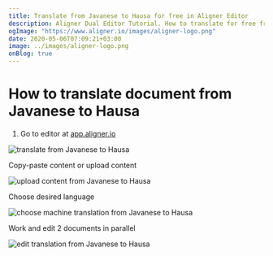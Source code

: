 ```yaml
---
title: Translate from Javanese to Hausa for free in Aligner Editor
description: Aligner Dual Editor Tutorial. How to translate for free from Javanese to Hausa. Aligner is multilingual document management platform. 
ogImage: "https://www.aligner.io/images/aligner-logo.png"
date: 2020-05-06T07:09:21+03:00
image: ../images/aligner-logo.png
onBlog: true
---
```


# How to translate document from Javanese to Hausa

1. Go to editor at [app.aligner.io](https://app.aligner.io "Aligner App web page")

![translate from Javanese to Hausa](../aligner-blank-editor.png "translate from Javanese to Hausa")

Copy-paste content or upload content

![upload content from Javanese to Hausa](../aligner-uploaded-document.png "upload content from Javanese to Hausa")

Choose desired language

![choose machine translation from Javanese to Hausa](../aligner-language-dropdown.png "choose machine translation from Javanese to Hausa")

Work and edit 2 documents in parallel

![edit translation from Javanese to Hausa](../aligner-double-sitded-editor.png "edit translation from Javanese to Hausa")


